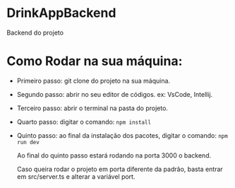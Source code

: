 # DrinkAppBackend
Backend do projeto

# Como Rodar na sua máquina:

- Primeiro passo: git clone do projeto na sua máquina.
- Segundo passo: abrir no seu editor de códigos. ex: VsCode, Intellij.
- Terceiro passo: abrir o terminal na pasta do projeto.
- Quarto passo: digitar o comando: ``npm install``
- Quinto passo: ao final da instalação dos pacotes, digitar o comando: ``npm run dev``


    Ao final do quinto passo estará rodando na porta 3000 o backend.
    
    Caso queira rodar o projeto em porta diferente da padrão, basta entrar em src/server.ts e alterar a variável port.


